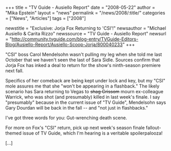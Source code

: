 +++
title = "TV Guide - Ausiello Report"
date = "2008-05-22"
author = "Mika Epstein"
layout = "news"
permalink = "/news/2008/:title/"
categories = ["News", "Articles"]
tags = ["2008"]

newstitle = "Exclusive: Jorja Fox Returning to 'CSI'!"
newsauthor = "Michael Ausiello & Carita Rizzo"
newssource = "TV Guide - Ausiello Report"
newsurl = "http://community.tvguide.com/blog-entry/TVGuide-Editors-Blog/Ausiello-Report/Ausiello-Scoop-Jorja/800040233"
+++

"CSI" boss Carol Mendelsohn wasn't pulling my leg when she told me last October that we haven't seen the last of Sara Sidle. Sources confirm that Jorja Fox has inked a deal to return for the show's ninth-season premiere next fall.

Specifics of her comeback are being kept under lock and key, but my "CSI" mole assures me that she "won't be appearing in a flashback." The likely scenario has Sara returning to Vegas to <S>shag Grissom</S> mourn ex-colleague Warrick, who was shot (and presumably) killed in last week's finale. I say "presumably" because in the current issue of "TV Guide", Mendelsohn says Gary Dourdan will be back in the fall -- and "not just in flashbacks."

I've got three words for you: Gut-wrenching death scene.

For more on Fox's "CSI" return, pick up next week's season finale fallout-themed issue of TV Guide, which I'm hearing is a veritable spoilerpalooza!

[...]

